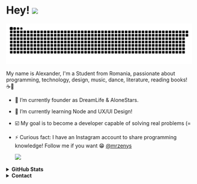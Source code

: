 # Hey! <img src="https://raw.githubusercontent.com/kaueMarques/kaueMarques/master/hi.gif" width="30px">
 ![Snake animation](https://github.com/luizeduardomr/luizeduardomr/blob/output/github-contribution-grid-snake.svg)

My name is Alexander, I'm a Student from Romania, passionate about programming, technology, design, music, dance, literature, reading books! ☕💜

- 🔭 I’m currently founder as DreamLife & AloneStars.
- 🌱 I’m currently learning Node and UX/UI Design!
- :ballot_box_with_check: My goal is to become a developer capable of solving real problems (=
- ⚡ Curious fact: I have an Instagram account to share programming knowledge! Follow me if you want 😁 [@mrzenys](https://www.instagram.com/mrzenys)

  <a href="hhttps://www.instagram.com/mrzenys">
    <img src="https://img.shields.io/badge/instagram-%23E4405F.svg?&style=for-the-badge&logo=instagram&logoColor=white" />
  </a>
  

<details><summary><b>GitHub Stats</b></summary>
  
  ![](https://github-readme-stats.vercel.app/api?username=MrZenys&show_icons=true&hide=contribs)
  ![](https://github-readme-stats.vercel.app/api/top-langs/?username=MrZenys&layout=compact&hide=Tcl)
</details>


<details><summary><b>Contact</b></summary>
  
  - [Twitch](https://www.twitch.tv/mrzenys)
  - [Gmail](mailto:luiz.reis@edu.pucrs.br)
  - [Discord](https://discords.com/bio/p/mrzenys)
  - [Discord Server](https://discord.com/invite/wruSYsAZvx)
  - [AloneStars](https://alonestars.eu/MrZenys)
  - [TikTok](https://vm.tiktok.com/ZM8W5hcQL/)
  - [MrZenys](https://www.instagram.com/mrzenys/)
 

  </details>
  
